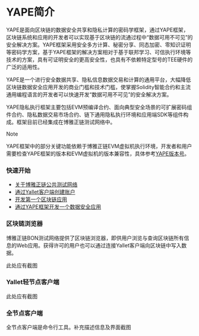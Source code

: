 # YAPE简介

YAPE是面向区块链的数据安全共享和隐私计算的密码学框架，通过YAPE框架，区块链系统和应用的开发者可以实现基于区块链的流通过程中“数据可用不可见”的安全解决方案。YAPE框架采用安全多方计算、秘密分享、同态加密、零知识证明等密码学方案，基于YAPE框架的解决方案相对于基于联邦学习、可信执行环境等技术的方案，具有可证明安全的更高安全性，也具有不依赖特定型号的TEE硬件的广泛的适用性。

YAPE是一个进行安全数据共享、隐私信息数据交易和计算的通用平台，大幅降低区块链数据安全应用开发的商业门槛和技术门槛，使掌握Solidity智能合约和主流通用编程语言的开发者可以快速开发“数据可用不可见”的安全解决方案。

YAPE隐私执行框架主要包括EVM预编译合约、面向典型安全场景的可扩展密码组件合约、隐私数据交易市场合约、链下通用隐私执行环境和应用端SDK等组件构成。框架目前已经集成在博雅正链测试网络中。

Note

YAPE框架中的部分关键功能依赖于博雅正链EVM虚拟机执行环境，开发者和用户需要检查YAPE框架的版本和EVM虚拟机的版本兼容性，具体参考[YAPE版本号](https://yape.readthedocs.io)。



### 快速开始

* [关于博雅正链公共测试网络](https://yape.readthedocs.io/en/latest/start/bon.html)
* [通过Yallet客户端创建账户](https://yape.readthedocs.io/en/latest/blockchain_wallet/Yallet.html)
* [开发第一个区块链应用](https://yape.readthedocs.io/en/latest/app_exploitation/intro.html)
* [通过YAPE框架开发一个数据安全应用](https://yape.readthedocs.io)



### 区块链浏览器

博雅正链BON测试网络提供了区块链浏览器，即供用户浏览与查询区块链所有信息的Web应用。获得许可的用户也可以通过连接Yallet客户端向区块链中写入数据。

此处应有截图



###  Yallet轻节点客户端

此处应有截图

### 全节点客户端

全节点客户端是命令行工具。补充描述信息及界面截图

